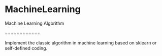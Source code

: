 # MachineLearning
  Machine Learning Algorithm 

============

Implement the classic algorithm in machine learning based on sklearn or self-defined coding.
